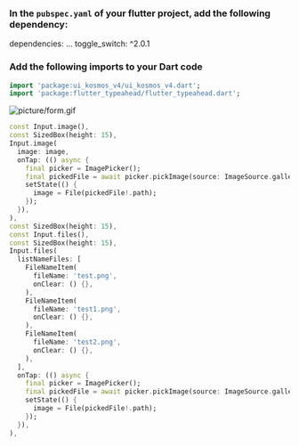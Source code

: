 ### In the ``pubspec.yaml`` of your flutter project, add the following dependency:

dependencies:
  ...
  toggle_switch: ^2.0.1

### Add the following imports to your Dart code

```dart
import 'package:ui_kosmos_v4/ui_kosmos_v4.dart';
import 'package:flutter_typeahead/flutter_typeahead.dart';
```

![picture/form.gif](picture/form.gif)

```dart
const Input.image(),
const SizedBox(height: 15),
Input.image(
  image: image,
  onTap: (() async {
    final picker = ImagePicker();
    final pickedFile = await picker.pickImage(source: ImageSource.gallery);
    setState(() {
      image = File(pickedFile!.path);
    });
  }),
),
const SizedBox(height: 15),
const Input.files(),
const SizedBox(height: 15),
Input.files(
  listNameFiles: [
    FileNameItem(
      fileName: 'test.png',
      onClear: () {},
    ),
    FileNameItem(
      fileName: 'test1.png',
      onClear: () {},
    ),
    FileNameItem(
      fileName: 'test2.png',
      onClear: () {},
    ),
  ],
  onTap: (() async {
    final picker = ImagePicker();
    final pickedFile = await picker.pickImage(source: ImageSource.gallery);
    setState(() {
      image = File(pickedFile!.path);
    });
  }),
),



```